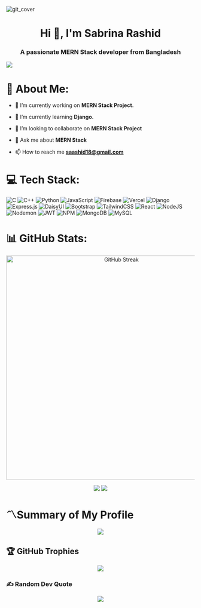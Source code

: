
![git_cover](https://github.com/sabrinara/sabrinara/assets/54745113/cc2fe216-afd9-4783-ac05-40300b2a9b66)

<h1 align="center">Hi 👋, I'm Sabrina Rashid</h1>
<h3 align="center">A passionate MERN Stack developer from Bangladesh</h3>
                                                                     



[![](https://visitcount.itsvg.in/api?id=sabrinara&icon=9&color=1)](https://visitcount.itsvg.in)

# 💫 About Me:

- 🔭 I’m currently working on **MERN Stack Project.**

- 🌱 I’m currently learning **Django.**

- 👯 I’m looking to collaborate on **MERN Stack Project**

- 💬 Ask me about **MERN Stack**

- 📫 How to reach me **saashid18@gmail.com**


<p align="left">
</p>


# 💻 Tech Stack:
![C](https://img.shields.io/badge/c-%2300599C.svg?style=for-the-badge&logo=c&logoColor=white) ![C++](https://img.shields.io/badge/c++-%2300599C.svg?style=for-the-badge&logo=c%2B%2B&logoColor=white) ![Python](https://img.shields.io/badge/python-3670A0?style=for-the-badge&logo=python&logoColor=ffdd54) ![JavaScript](https://img.shields.io/badge/javascript-%23323330.svg?style=for-the-badge&logo=javascript&logoColor=%23F7DF1E) ![Firebase](https://img.shields.io/badge/firebase-%23039BE5.svg?style=for-the-badge&logo=firebase) ![Vercel](https://img.shields.io/badge/vercel-%23000000.svg?style=for-the-badge&logo=vercel&logoColor=white) ![Django](https://img.shields.io/badge/django-%23092E20.svg?style=for-the-badge&logo=django&logoColor=white) ![Express.js](https://img.shields.io/badge/express.js-%23404d59.svg?style=for-the-badge&logo=express&logoColor=%2361DAFB) ![DaisyUI](https://img.shields.io/badge/daisyui-5A0EF8?style=for-the-badge&logo=daisyui&logoColor=white) ![Bootstrap](https://img.shields.io/badge/bootstrap-%238511FA.svg?style=for-the-badge&logo=bootstrap&logoColor=white) ![TailwindCSS](https://img.shields.io/badge/tailwindcss-%2338B2AC.svg?style=for-the-badge&logo=tailwind-css&logoColor=white) ![React](https://img.shields.io/badge/react-%2320232a.svg?style=for-the-badge&logo=react&logoColor=%2361DAFB) ![NodeJS](https://img.shields.io/badge/node.js-6DA55F?style=for-the-badge&logo=node.js&logoColor=white) ![Nodemon](https://img.shields.io/badge/NODEMON-%23323330.svg?style=for-the-badge&logo=nodemon&logoColor=%BBDEAD) ![JWT](https://img.shields.io/badge/JWT-black?style=for-the-badge&logo=JSON%20web%20tokens) ![NPM](https://img.shields.io/badge/NPM-%23CB3837.svg?style=for-the-badge&logo=npm&logoColor=white) ![MongoDB](https://img.shields.io/badge/MongoDB-%234ea94b.svg?style=for-the-badge&logo=mongodb&logoColor=white) ![MySQL](https://img.shields.io/badge/mysql-%2300000f.svg?style=for-the-badge&logo=mysql&logoColor=white)



# 📊 GitHub Stats:

<div align="center">
<a href="https://git.io/streak-stats">
<img src="https://github-readme-streak-stats.herokuapp.com?user=sabrinara&theme=blux&border_radius=5&background=45%2C000000%2C090757&stroke=1B1CEB&fire=EB0F01" alt="GitHub Streak"  width="600"/></a>
</div>

<div align="center" width="400" height="200" margin-top="30">

![](https://github-readme-stats.vercel.app/api?username=sabrinara&theme=algolia&hide_border=true&include_all_commits=true&count_private=true)
![](https://github-readme-stats.vercel.app/api/top-langs/?username=sabrinara&theme=algolia&hide_border=true&include_all_commits=true&count_private=true&layout=compact)

 </div> 
 
# 〽️Summary of My Profile

<div align="center">

![](http://github-profile-summary-cards.vercel.app/api/cards/profile-details?username=sabrinara&theme=transparent)

 </div> 
 
## 🏆 GitHub Trophies

<div align="center">
 
![](https://github-profile-trophy.vercel.app/?username=sabrinara&theme=buddhism&no-frame=false&no-bg=true&margin-w=5)

</div>


### ✍️ Random Dev Quote

<div align="center">
 
![](https://quotes-github-readme.vercel.app/api?type=horizontal&theme=tokyonight)

</div>






